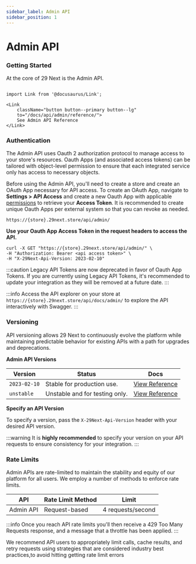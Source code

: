 ```yaml
---
sidebar_label: Admin API
sidebar_position: 1
---
```

# Admin API

### Getting Started

At the core of 29 Next is the Admin API.

```mdx-code-block

import Link from '@docusaurus/Link';

<Link
    className="button button--primary button--lg"
    to="/docs/api/admin/reference/">
    See Admin API Reference
</Link>

```

### Authentication


The Admin API uses Oauth 2 authorization protocol to manage access to your store's resources. Oauth Apps (and associated access tokens) can be tailored with object-level permission to ensure that each integrated service only has access to necessary objects.

Before using the Admin API, you'll need to create a store and create an OAuth App necessary for API access. To create an OAuth App, navigate to **Settings > API Access** and create a new Oauth App with applicable [permissions](permissions.md) to retrieve your **Access Token**.  It is recommended to create unique Oauth Apps per external system so that you can revoke as needed.

```curl title="Admin API Path"
https://{store}.29next.store/api/admin/
```


**Use your Oauth App Access Token in the request headers to access the API.**

```curl title="Example Request"
curl -X GET "https://{store}.29next.store/api/admin/" \
-H "Authorization: Bearer <api access token>" \
-H "X-29Next-Api-Version: 2023-02-10"
```

:::caution
Legacy API Tokens are now deprecated in favor of Oauth App Tokens. If you are currently using Legacy API Tokens, it's recommended to update your integration as they will be removed at a future date.
:::

:::info
Access the API explorer on your store at `https://{store}.29next.store/api/docs/admin/` to explore the API interactively with Swagger.
:::

### Versioning

API versioning allows 29 Next to continuously evolve the platform while maintaining predictable behavior for existing APIs with a path for upgrades and deprecations.

**Admin API Versions**

| Version | Status | Docs |
| ---- | ---- | ---- |
| `2023-02-10` | Stable for production use. | [View Reference](/docs/api/admin/reference/?v=2023-02-10) |
| `unstable` | Unstable and for testing only. | [View Reference](/docs/api/admin/reference/?v=unstable) |


**Specify an API Version**

To specify a version, pass the `X-29Next-Api-Version` header with your desired API version.

:::warning
It is **highly recommended** to specify your version on your API requests to ensure consistency for your integration.
:::


### Rate Limits

Admin APIs are rate-limited to maintain the stability and equity of our platform for all users. We employ a number of methods to enforce rate limits.

| API | Rate Limit Method | Limit |
| ---- | ---- | ---- |
| Admin API | Request-based | 4 requests/second |

:::info
Once you reach API rate limits you'll then receive a 429 Too Many Requests response, and a message that a throttle has been applied.
:::


We recommend API users to appropriately limit calls, cache results, and retry requests using strategies that are considered industry best practices,to avoid hitting getting rate limit errors

